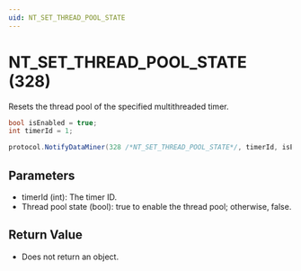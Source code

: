 ```yaml
---
uid: NT_SET_THREAD_POOL_STATE
---
```


# NT_SET_THREAD_POOL_STATE (328)

Resets the thread pool of the specified multithreaded timer.

```csharp
bool isEnabled = true;
int timerId = 1;

protocol.NotifyDataMiner(328 /*NT_SET_THREAD_POOL_STATE*/, timerId, isEnabled);
```

## Parameters

- timerId (int): The timer ID.
- Thread pool state (bool): true to enable the thread pool; otherwise, false.

## Return Value

- Does not return an object.
